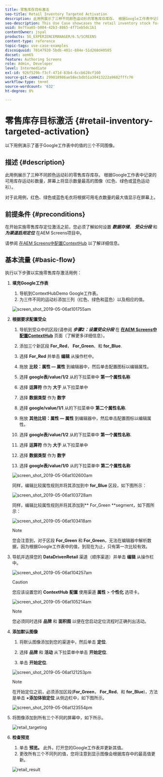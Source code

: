 ```yaml
---
title: 零售库存目标激活
seo-title: Retail Inventory Targeted Activation
description: 此用例展示了三种不同颜色运动衫的零售库存库存。 根据Google工作表中记录的可用库存运动衫数量，屏幕上将显示数量最高的图像（红色、绿色或蓝色运动衫）。
seo-description: This Use Case showcases the retail inventory stock for three different colored sweatshirts. Depending on the number of sweatshirts available in stock that is recorded in Google Sheets, the image (red, green, or blue sweatshirt) with highest number is displayed on the screen.
uuid: 8e7faa65-b004-42b3-8865-4f71eb5dc1b1
contentOwner: jsyal
products: SG_EXPERIENCEMANAGER/6.5/SCREENS
content-type: reference
topic-tags: use-case-examples
discoiquuid: 70147920-5bdb-401c-884e-51d268d40585
docset: aem65
feature: Authoring Screens
role: Admin, Developer
level: Intermediate
exl-id: 926f529b-f3cf-471d-83b4-6ccb628cf160
source-git-commit: 299018986ae58ecbdb51a30413222a9682fffc76
workflow-type: tm+mt
source-wordcount: '632'
ht-degree: 0%

---
```


# 零售库存目标激活 {#retail-inventory-targeted-activation}

以下用例演示了基于Google工作表中的值的三个不同图像。

## 描述 {#description}

此用例展示了三种不同颜色运动衫的零售库存库存。 根据Google工作表中记录的可用库存运动衫数量，屏幕上将显示数量最高的图像（红色、绿色或蓝色运动衫）。

对于此用例，红色、绿色或蓝色毛衣将根据可用毛衣数量的最大值显示在屏幕上。

## 前提条件 {#preconditions}

在开始实施零售库存定位激活之前，您必须了解如何设置 ***数据存储***， ***受众分段*** 和 ***为渠道启用定位*** 在AEM Screens项目中。

请参阅 [在AEM Screens中配置ContextHub](configuring-context-hub.md) 以了解详细信息。

## 基本流量 {#basic-flow}

执行以下步骤以实施零售库存激活用例：

1. **填充Google工作表**

   1. 导航到ContextHubDemo Google工作表。
   1. 为三件不同的运动衫添加三列（红色、绿色和蓝色）以及相应的值。

   ![screen_shot_2019-05-06at101755am](assets/screen_shot_2019-05-06at101755am.png)

1. **根据要求配置受众**

   1. 导航到受众中的区段(请参阅 ***步骤2：设置受众分段*** 在 **[在AEM Screens中配置ContextHub](configuring-context-hub.md)** 页面（了解更多详细信息）。

   1. 添加三个新区段 **For_Red**， **For_Green**、和 **for_Blue**.

   1. 选择 **For_Red** 并单击 **编辑** 从操作栏中。

   1. 拖放 **比较：属性 — 属性** 到编辑器中，然后单击配置图标以编辑属性。
   1. 选择 **google表/value/1/2** 从的下拉菜单中 **第一个属性名称**

   1. 选择 **运算符** 作为 **大于** 从下拉菜单中

   1. 选择 **数据类型** 作为 **数字**

   1. 选择 **google/value/1/1** 从的下拉菜单中 **第二个属性名称**.

   1. 拖放 **其他比较：属性 — 属性** 到编辑器中，然后单击配置图标以编辑属性。
   1. 选择 **google表/value/1/2** 从的下拉菜单中 **第一个属性名称**.

   1. 选择 **运算符** 作为 **大于** 从下拉菜单中

   1. 选择 **数据类型** 作为 **数字**

   1. 选择 **google表/value/1/0** 从的下拉菜单中 **第二个属性名称**

   ![screen_shot_2019-05-06at102600am](assets/screen_shot_2019-05-06at102600am.png)

   同样，编辑比较属性规则并将其添加到中 **for_Blue** 区段，如下图所示：

   ![screen_shot_2019-05-06at103728am](assets/screen_shot_2019-05-06at103728am.png)

   同样，编辑比较属性规则并将其添加到** For_Green **segment，如下图所示：

   ![screen_shot_2019-05-06at103418am](assets/screen_shot_2019-05-06at103418am.png)

   >[!NOTE]
   >
   >您会注意到，对于区段 **For_Green** 和 **For_Green**，无法在编辑器中解析数据，因为根据Google工作表中的值，到现在为止，只有第一次比较有效。

1. 导航并选择您的 **DataDrivenRetail** 渠道（顺序渠道）并单击 **编辑** 从操作栏中。

   ![screen_shot_2019-05-06at104257am](assets/screen_shot_2019-05-06at104257am.png)

   >[!CAUTION]
   >
   >您应该设置您的 **ContextHub** **配置** 使用渠道 **属性** > **个性化** 选项卡。

   ![screen_shot_2019-05-06at105214am](assets/screen_shot_2019-05-06at105214am.png)

   >[!NOTE]
   >
   >您必须同时选择 **品牌** 和 **面积图** 以便在您启动定位流程时正确列出活动。

1. **添加默认图像**

   1. 将默认图像添加到您的渠道中，然后单击 **定位**.
   1. 选择 **品牌** 和 **活动** 从下拉菜单中单击 **开始定位**.

   1. 单击 **开始定位**.

   ![screen_shot_2019-05-06at121253pm](assets/screen_shot_2019-05-06at121253pm.png)

   >[!NOTE]
   >
   >在开始定位之前，必须添加区段(**For_Green**， **For_Red**、和 **for_Blue**)，方法是单击 **+添加体验定位** 从侧边栏中，如下图所示。

   ![screen_shot_2019-05-06at123554pm](assets/screen_shot_2019-05-06at123554pm.png)

1. 将图像添加到所有三个不同的屏幕中，如下所示。

   ![retail_targeting](assets/retail_targeting.gif)

1. **检查预览**

   1. 单击 **预览。** 此外，打开您的Google工作表并更新其值。
   1. 更改所有三个不同列的值，您将注意到显示图像会根据库存中的最高值更新。

   ![retail_result](assets/retail_result.gif)
